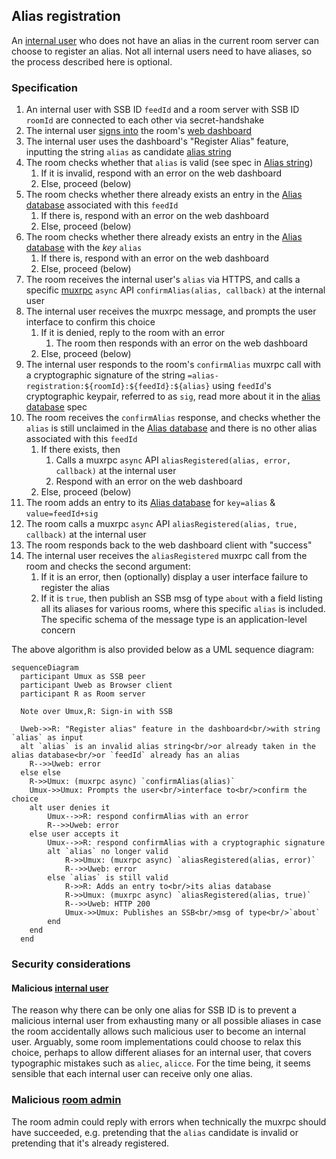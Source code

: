 ## Alias registration

An [internal user](../Stakeholders/Internal%20user.md) who does not have an alias in the current room server can choose to register an alias. Not all internal users need to have aliases, so the process described here is optional.

### Specification

1. An internal user with SSB ID `feedId` and a room server with SSB ID `roomId` are connected to each other via secret-handshake
1. The internal user [signs into](../Setup/Sign-in%20with%20SSB.md) the room's [web dashboard](../Setup/Web%20Dashboard.md)
1. The internal user uses the dashboard's "Register Alias" feature, inputting the string `alias` as candidate [alias string](Alias%20string.md)
1. The room checks whether that `alias` is valid (see spec in [Alias string](Alias%20string.md))
    1. If it is invalid, respond with an error on the web dashboard
    1. Else, proceed (below)
1. The room checks whether there already exists an entry in the [Alias database](Alias%20database.md) associated with this `feedId`
    1. If there is, respond with an error on the web dashboard
    1. Else, proceed (below)
1. The room checks whether there already exists an entry in the [Alias database](Alias%20database.md) with the *key* `alias`
    1. If there is, respond with an error on the web dashboard
    1. Else, proceed (below)
1. The room receives the internal user's `alias` via HTTPS, and calls a specific [muxrpc](https://github.com/ssb-js/muxrpc/) `async` API `confirmAlias(alias, callback)` at the internal user
1. The internal user receives the muxrpc message, and prompts the user interface to confirm this choice
    1. If it is denied, reply to the room with an error
        1. The room then responds with an error on the web dashboard
    1. Else, proceed (below)
1. The internal user responds to the room's `confirmAlias` muxrpc call with a cryptographic signature of the string `=alias-registration:${roomId}:${feedId}:${alias}` using `feedId`'s cryptographic keypair, referred to as `sig`, read more about it in the [alias database](Alias%20database.md) spec
1. The room receives the `confirmAlias` response, and checks whether the `alias` is still unclaimed in the [Alias database](Alias%20database.md) and there is no other alias associated with this `feedId`
    1. If there exists, then
        1. Calls a muxrpc `async` API `aliasRegistered(alias, error, callback)` at the internal user
        1. Respond with an error on the web dashboard
    1. Else, proceed (below)
1. The room adds an entry to its [Alias database](Alias%20database.md) for `key=alias` & `value=feedId+sig`
1. The room calls a muxrpc `async` API `aliasRegistered(alias, true, callback)` at the internal user
1. The room responds back to the web dashboard client with "success"
1. The internal user receives the `aliasRegistered` muxrpc call from the room and checks the second argument:
    1. If it is an error, then (optionally) display a user interface failure to register the alias
    1. If it is `true`, then publish an SSB msg of type `about` with a field listing all its aliases for various rooms, where this specific `alias` is included. The specific schema of the message type is an application-level concern

The above algorithm is also provided below as a UML sequence diagram:

```mermaid
sequenceDiagram
  participant Umux as SSB peer
  participant Uweb as Browser client
  participant R as Room server

  Note over Umux,R: Sign-in with SSB

  Uweb->>R: "Register alias" feature in the dashboard<br/>with string `alias` as input
  alt `alias` is an invalid alias string<br/>or already taken in the alias database<br/>or `feedId` already has an alias
    R-->>Uweb: error
  else else
    R->>Umux: (muxrpc async) `confirmAlias(alias)`
    Umux->>Umux: Prompts the user<br/>interface to<br/>confirm the choice
    alt user denies it
        Umux-->>R: respond confirmAlias with an error
        R-->>Uweb: error
    else user accepts it
        Umux-->>R: respond confirmAlias with a cryptographic signature
        alt `alias` no longer valid
            R->>Umux: (muxrpc async) `aliasRegistered(alias, error)`
            R-->>Uweb: error
        else `alias` is still valid
            R->>R: Adds an entry to<br/>its alias database
            R->>Umux: (muxrpc async) `aliasRegistered(alias, true)`
            R-->>Uweb: HTTP 200
            Umux->>Umux: Publishes an SSB<br/>msg of type<br/>`about`
        end
    end
  end
```

### Security considerations

#### Malicious [internal user](../Stakeholders/Internal%20user.md)

The reason why there can be only one alias for SSB ID is to prevent a malicious internal user from exhausting many or all possible aliases in case the room accidentally allows such malicious user to become an internal user. Arguably, some room implementations could choose to relax this choice, perhaps to allow different aliases for an internal user, that covers typographic mistakes such as `aliec`, `alicce`. For the time being, it seems sensible that each internal user can receive only one alias.

### Malicious [room admin](../Stakeholders/Room%20admin.md)

The room admin could reply with errors when technically the muxrpc should have succeeded, e.g. pretending that the `alias` candidate is invalid or pretending that it's already registered.